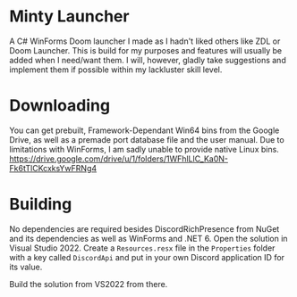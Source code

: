 # Minty Launcher
A C# WinForms Doom launcher I made as I hadn't liked others like ZDL or Doom Launcher.
This is build for my purposes and features will usually be added when I need/want them. I will, however, gladly take suggestions and implement them if possible within my lackluster skill level.

# Downloading
You can get prebuilt, Framework-Dependant Win64 bins from the Google Drive, as well as a premade port database file and the user manual. Due to limitations with WinForms, I am sadly unable to provide native Linux bins.
https://drive.google.com/drive/u/1/folders/1WFhlLlC_Ka0N-Fk6tTlCKcxksYwFRNg4

# Building
No dependencies are required besides DiscordRichPresence from NuGet and its dependencies as well as WinForms and .NET 6.
Open the solution in Visual Studio 2022.
Create a `Resources.resx` file in the `Properties` folder with a key called `DiscordApi` and put in your own Discord application ID for its value.

Build the solution from VS2022 from there.
